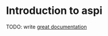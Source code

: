 # Introduction to aspi

TODO: write [great documentation](http://jacobian.org/writing/what-to-write/)
